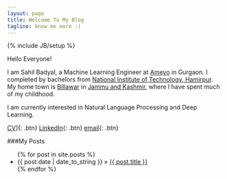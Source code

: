 ```yaml
---
layout: page
title: Welcome To My Blog
tagline: know me more :)
---
```

{% include JB/setup %}

Hello Everyone!

I am Sahil Badyal, a Machine Learning Engineer at [Ameyo](https://www.ameyo.com) in Gurgaon. I completed by bachelors from [National Institute of Technology, Hamirpur](http://nith.ac.in). My home town is [Billawar](http://en.wikipedia.org/wiki/Billawar) in [Jammu and Kashmir](http://en.wikipedia.org/wiki/Jammu_and_Kashmir), where I have spent much of my childhood.

I am currently interested in Natural Language Processing and Deep Learning.

[CV](https://s3-ap-southeast-1.amazonaws.com/sahilbprojects/my-blog/SahilBadyal_CV_March_18.pdf)]{: .btn}  [LinkedIn](https://www.linkedin.com/in/sahilbadyal){: .btn}  [email](mailto:me@sahilbadyal.com){: .btn}
 

###My Posts

<ul class="posts">
  {% for post in site.posts %}
    <li><span>{{ post.date | date_to_string }}</span> &raquo; <a href="{{ BASE_PATH }}{{ post.url }}">{{ post.title }}</a></li>
  {% endfor %}
</ul>

